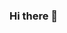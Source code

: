 ### Hi there 👋

<!--
**alisharizkita/alisharizkita** is a ✨ _special_ ✨ repository because its `README.md` (this file) appears on your GitHub profile.

Here are some ideas to get you started:

### 🔭 Now I am an informatics engineering student
- 🌱 I’m currently learning ...
- 👯 I’m looking to collaborate on ...
- 🤔 I’m looking for help with ...
- 💬 Ask me about ...
- 📫 How to reach me: ...
- 😄 Pronouns: ...
- ⚡ Fun fact: ...
-->

